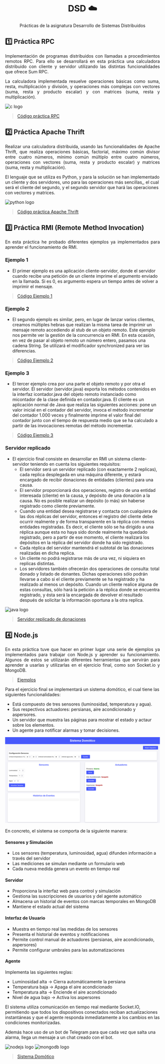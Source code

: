 <div align="center">
    <h1>DSD ☁️ </h1>
    <p>Prácticas de la asignatura Desarrollo de Sistemas Distribuidos</p>
</div>

## :one: Práctica RPC 
<p align="justify">
Implementación de programas distribuidos con llamadas a procedimientos remotos RPC. Para ello se desarrollará en esta práctica una calculadora distribuido con cliente y servidor utilizando las distintas funcionalidades que ofrece Sum RPC.
</p>

<p align="justify">
La calculadora implementada resuelve operaciones básicas como suma, resta, multiplicación y división, y operaciones más complejas con vectores (suma, resta y producto escalar) y con matrices (suma, resta y multiplicación).
</p>

<img src="https://cdn.jsdelivr.net/gh/devicons/devicon/icons/c/c-plain.svg" height="40" alt="c logo"  />

>[Código práctica RPC](https://github.com/javier-23/DSD/tree/06ee78666559a2578d748e762c113f442b51fc67/P2 "Código práctica")

## 2️⃣ Práctica Apache Thrift
<p align="justify">
Realizar una calculadora distribuida, usando las funcionalidades de Apache Thrift, que realiza operaciones básicas, factorial, máximo común divisor entre cuatro números, mínimo común múltiplo entre cuatro números, operaciones con vectores (suma, resta y producto escalar) y matrices (suma, resta y multiplicación).

El lenguaje que se utiliza es Python, y para la solución se han implementado un cliente y dos servidores, uno para las operaciones más sencillas,, el cual será el cliente del segundo, y el segundo servidor que hará las operaciones con vectores y matrices.
</p>

<img src="https://cdn.jsdelivr.net/gh/devicons/devicon/icons/python/python-original-wordmark.svg" height="40" alt="python logo"  />

>[Código práctica Apache Thrift](https://github.com/javier-23/DSD/tree/3647db5ecfaeb9fd5fbcd2207f9f9fafbe90f3f7/P3)

## 3️⃣ Práctica RMI (Remote Method Invocation)
<p align="justify">
En esta práctica he probado diferentes ejemplos ya implementados para aprender el funcionamiento de RMI. 

### Ejemplo 1
- El primer ejemplo es una aplicación cliente-servidor, donde el servidor cuando recibe una petición de un cliente imprime el argumento enviado en la llamada. Si es 0, es argumento espera un tiempo antes de volver a imprimir el mensaje.
>[Código Ejemplo 1](https://github.com/javier-23/DSD/tree/701f26e3b44501268ee475bfc9def5dd24931953/P4/Ejemplo1)

### Ejemplo 2
- El segundo ejemplo es similar, pero, en lugar de lanzar varios clientes, creamos múltiples hebras que realizan la misma tarea de imprimir un mensaje remoto accediendo al stub de un objeto remoto. Este ejemplo nos permite ver la gestión de la concurrencia en RMI. En esta ocasión, en vez de pasar al objeto remoto un número entero, pasamos una cadena String. Se utilizará el modificador synchronized para ver las diferencias.
>[Código Ejemplo 2](https://github.com/javier-23/DSD/tree/701f26e3b44501268ee475bfc9def5dd24931953/P4/Ejemplo2)

### Ejemplo 3
- El tercer ejemplo crea por una parte el objeto remoto y por otra el servidor. El servidor (servidor.java) exporta los métodos contenidos en la interfaz icontador.java del objeto remoto instanciado como micontador de la clase definida en contador.java.
El cliente es un aplicación normal de Java que realiza las siguientes acciones: pone un valor inicial en el contador del servidor, invoca el método incrementar del contador 1.000 veces y finalmente imprime el valor final del contador junto con el tiempo de respuesta medio que se ha calculado a partir de las invocaciones remotas del método incrementar.
>[Código Ejemplo 3](https://github.com/javier-23/DSD/tree/701f26e3b44501268ee475bfc9def5dd24931953/P4/Ejemplo3)

### Servidor replicado
- El ejercicio final consiste en desarrollar en RMI un sistema cliente-servidor teniendo en cuenta los siguientes requisitos:
    - El servidor será un servidor replicado (con exactamente 2 replicas), cada replica desplegada en una máquina diferente, y estará encargado de recibir donaciones de entidades (clientes) para una causa.
    - El servidor proporcionará dos operaciones, registro de una entidad interesada (cliente) en la causa, y depósito de una donación a la causa. No es posible realizar un depósito (o más) sin haberse registrado como cliente previamente.
    - Cuando una entidad desea registrarse y contacta con cualquiera de las dos réplicas del servidor, entonces el registro del cliente debe ocurrir realmente y de forma transparente en la réplica con menos entidades registradas. Es decir, el cliente sólo se ha dirigido a una réplica aunque esta no haya sido donde realmente ha quedado registrado, pero a partir de ese momento, el cliente realizará los depósitos en la réplica del servidor donde ha sido registrado.
    - Cada réplica del servidor mantendrá el subtotal de las donaciones realizadas en dicha replica.
    - Un cliente no podrá registrarse más de una vez, ni siquiera en replicas distintas.
    - Los servidores también ofrecerán dos operaciones de consulta: total donado y listado de donantes. Dichas operaciones sólo podrán llevarse a cabo si el cliente previamente se ha registrado y ha realizado al menos un depósito. Cuando un cliente realice alguna de estas consultas, sólo hará la petición a la réplica donde se encuentra registrado, y ésta será la encargada de devolver el resultado después de solicitar la información oportuna a la otra replica.

<img src="https://cdn.jsdelivr.net/gh/devicons/devicon/icons/java/java-original-wordmark.svg" height="40" alt="java logo"  />

>[Servidor replicado de donaciones](https://github.com/javier-23/DSD/tree/701f26e3b44501268ee475bfc9def5dd24931953/P4/Ejercicio)

</p>

## 4️⃣ Node.js
<p align="justify">
En esta práctica tuve que hacer en primer lugar una serie de ejemplos ya implementados para trabajar con Node.js y aprender su funcionamiento. Algunos de estos se utilizarán diferentes herramientas que servirán para aprender a usarlas y utilizarlas en el ejercicio final, como son Socket.io y MongoDB.

>[Ejemplos](https://github.com/javier-23/DSD/tree/701f26e3b44501268ee475bfc9def5dd24931953/P5-Nodejs/Ejemplos)

Para el ejercicio final se implementará un sistema domótico, el cual tiene las siguientes funcionalidades:
- Está compuesto de tres sensores (luminosidad, temperatura y agua).
- Sus respectivos actuadores: persianas, aire acondicionado y aspersores.
- Un servidor que muestra las páginas para mostrar el estado y actaur sobre los elementos.
- Un agente para notificar alarmas y tomar decisiones.

![](https://github.com/javier-23/DSD/blob/96226cfef98349203914a799f7e0264527720474/P5-Nodejs/img/sistemaDomotico.png)

En concreto, el sistema se comporta de la siguiente manera:

#### Sensores y Simulación
- Los sensores (temperatura, luminosidad, agua) difunden información a través del servidor
- Las mediciones se simulan mediante un formulario web
- Cada nueva medida genera un evento en tiempo real

#### Servidor
- Proporciona la interfaz web para control y simulación
- Gestiona las suscripciones de usuarios y del agente automático
- Almacena un historial de eventos con marcas temporales en MongoDB
- Mantiene el estado actual del sistema

#### Interfaz de Usuario
- Muestra en tiempo real las medidas de los sensores
- Presenta el historial de eventos y notificaciones
- Permite control manual de actuadores (persianas, aire acondicionado, aspersores)
- Permite configurar umbrales para las automatizaciones

#### Agente
Implementa las siguientes reglas:

- Luminosidad alta → Cierra automáticamente la persiana
- Temperatura baja → Apaga el aire acondicionado
- Temperatura alta → Enciende el aire acondicionado
- Nivel de agua bajo → Activa los aspersores

El sistema utiliza comunicación en tiempo real mediante Socket.IO, permitiendo que todos los dispositivos conectados reciban actualizaciones instantáneas y que el agente responda inmediatamente a los cambios en las condiciones monitorizadas.

Además hace uso de un bot de Telegram para que cada vez que salta una alarma, llega un mensaje a un chat creado con el bot.

<img src="https://cdn.jsdelivr.net/gh/devicons/devicon/icons/nodejs/nodejs-original-wordmark.svg" height="40" alt="nodejs logo"  /> <img src="https://cdn.jsdelivr.net/gh/devicons/devicon/icons/mongodb/mongodb-plain-wordmark.svg" height="40" alt="mongodb logo"  />

>[Sistema Domótico](https://github.com/javier-23/DSD/tree/701f26e3b44501268ee475bfc9def5dd24931953/P5-Nodejs/Ejercicio)

</p>

